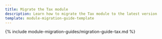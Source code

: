 ```yaml
---
title: Migrate the Tax module
description: Learn how to migrate the Tax module to the latest version.
template: module-migration-guide-template
---
```



{% include module-migration-guides/migration-guide-tax.md %} <!-- To edit, see _includes/module-migration-guides/migration-guide-tax.md -->
